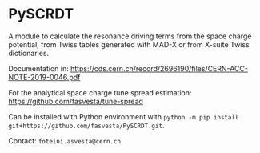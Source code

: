 # PySCRDT
A module to calculate the resonance driving terms from the space charge potential, from Twiss tables generated with MAD-X or from X-suite Twiss dictionaries. 

Documentation in: https://cds.cern.ch/record/2696190/files/CERN-ACC-NOTE-2019-0046.pdf

For the analytical space charge tune spread estimation: https://github.com/fasvesta/tune-spread

Can be installed with Python environment with `python -m pip install git+https://github.com/fasvesta/PySCRDT.git`.

Contact: `foteini.asvesta@cern.ch`

